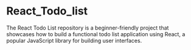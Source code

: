 # React_Todo_list
The React Todo List repository is a beginner-friendly project that showcases how to build a functional todo list application using React, a popular JavaScript library for building user interfaces.
